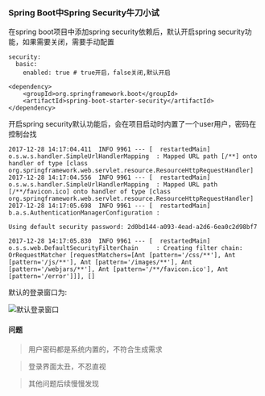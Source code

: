### Spring Boot中Spring Security牛刀小试

在spring boot项目中添加spring security依赖后，默认开启spring security功能，如果需要关闭，需要手动配置

```
security:
  basic:
    enabled: true # true开启，false关闭,默认开启
```

```
<dependency>
    <groupId>org.springframework.boot</groupId>
    <artifactId>spring-boot-starter-security</artifactId>
</dependency>
```

开启spring security默认功能后，会在项目启动时内置了一个user用户，密码在控制台找

```
2017-12-28 14:17:04.411  INFO 9961 --- [  restartedMain] o.s.w.s.handler.SimpleUrlHandlerMapping  : Mapped URL path [/**] onto handler of type [class org.springframework.web.servlet.resource.ResourceHttpRequestHandler]
2017-12-28 14:17:04.556  INFO 9961 --- [  restartedMain] o.s.w.s.handler.SimpleUrlHandlerMapping  : Mapped URL path [/**/favicon.ico] onto handler of type [class org.springframework.web.servlet.resource.ResourceHttpRequestHandler]
2017-12-28 14:17:05.698  INFO 9961 --- [  restartedMain] b.a.s.AuthenticationManagerConfiguration : 

Using default security password: 2d0bd144-a093-4ead-a2d6-6ea0c2d98bf7

2017-12-28 14:17:05.830  INFO 9961 --- [  restartedMain] o.s.s.web.DefaultSecurityFilterChain     : Creating filter chain: OrRequestMatcher [requestMatchers=[Ant [pattern='/css/**'], Ant [pattern='/js/**'], Ant [pattern='/images/**'], Ant [pattern='/webjars/**'], Ant [pattern='/**/favicon.ico'], Ant [pattern='/error']]], []
```

默认的登录窗口为:

![默认登录窗口](http://upload-images.jianshu.io/upload_images/6331401-e4d5b17f29aa8477.png?imageMogr2/auto-orient/strip%7CimageView2/2/w/1240)


#### 问题
> 用户密码都是系统内置的，不符合生成需求

> 登录界面太丑，不忍直视
 
> 其他问题后续慢慢发现




